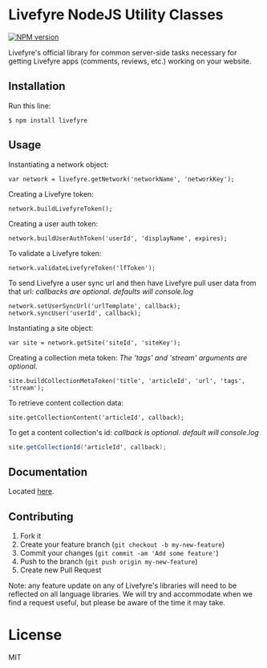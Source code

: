 # Livefyre NodeJS Utility Classes
[![NPM version](https://badge.fury.io/js/livefyre.png)](http://badge.fury.io/js/livefyre)

Livefyre's official library for common server-side tasks necessary for getting Livefyre apps (comments, reviews, etc.) working on your website.

## Installation

Run this line:

    $ npm install livefyre

## Usage

Instantiating a network object:

```node
var network = livefyre.getNetwork('networkName', 'networkKey');
```

Creating a Livefyre token:

```node
network.buildLivefyreToken();
```

Creating a user auth token:

```node
network.buildUserAuthToken('userId', 'displayName', expires);
```

To validate a Livefyre token:

```node
network.validateLivefyreToken('lfToken');
```

To send Livefyre a user sync url and then have Livefyre pull user data from that url:
*callbacks are optional. defaults will console.log*

```node
network.setUserSyncUrl('urlTemplate', callback);
network.syncUser('userId', callback);
```

Instantiating a site object:

```node
var site = network.getSite('siteId', 'siteKey');
```

Creating a collection meta token:
*The 'tags' and 'stream' arguments are optional.*

```node
site.buildCollectionMetaToken('title', 'articleId', 'url', 'tags', 'stream');
```

To retrieve content collection data:

```node
site.getCollectionContent('articleId', callback);
```

To get a content collection's id:
*callback is optional. default will console.log*

```Java
site.getCollectionId('articleId', callback);
```

## Documentation

Located [here](http://answers.livefyre.com/developers/libraries).

## Contributing

1. Fork it
2. Create your feature branch (`git checkout -b my-new-feature`)
3. Commit your changes (`git commit -am 'Add some feature'`)
4. Push to the branch (`git push origin my-new-feature`)
5. Create new Pull Request

Note: any feature update on any of Livefyre's libraries will need to be reflected on all language libraries. We will try and accommodate when we find a request useful, but please be aware of the time it may take.

License
=======

MIT